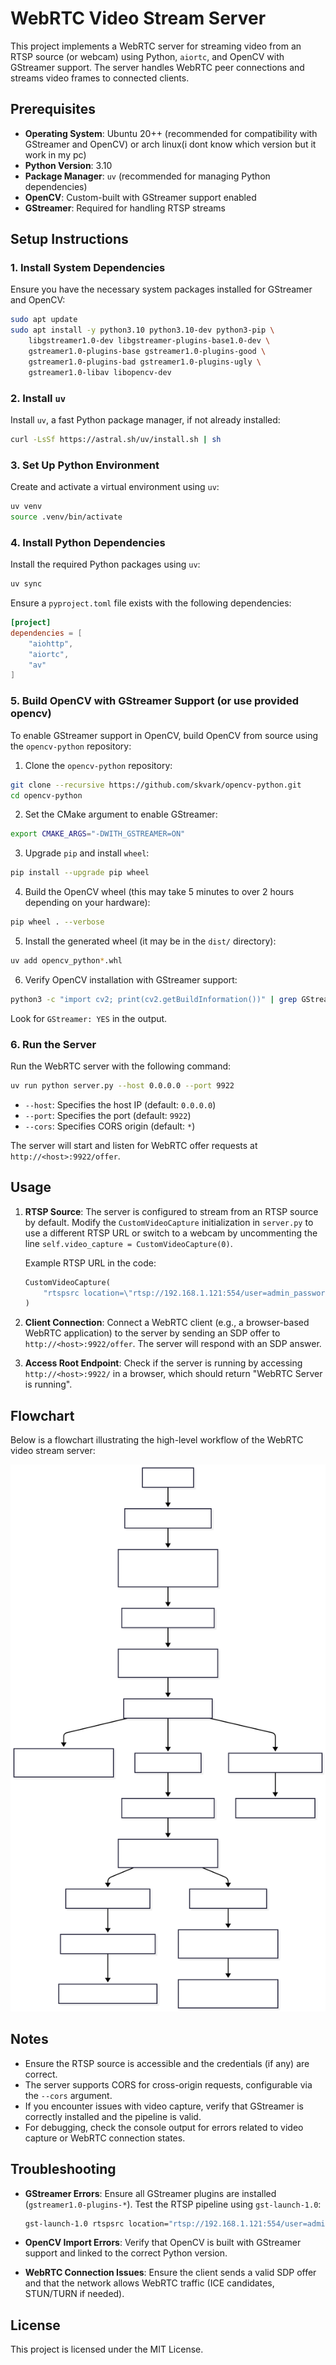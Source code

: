# WebRTC Video Stream Server

This project implements a WebRTC server for streaming video from an RTSP source (or webcam) using Python, `aiortc`, and OpenCV with GStreamer support. The server handles WebRTC peer connections and streams video frames to connected clients.

## Prerequisites

- **Operating System**: Ubuntu 20++ (recommended for compatibility with GStreamer and OpenCV) or arch linux(i dont know which version but it work in my pc)
- **Python Version**: 3.10
- **Package Manager**: `uv` (recommended for managing Python dependencies)
- **OpenCV**: Custom-built with GStreamer support enabled
- **GStreamer**: Required for handling RTSP streams

## Setup Instructions

### 1. Install System Dependencies

Ensure you have the necessary system packages installed for GStreamer and OpenCV:

```bash
sudo apt update
sudo apt install -y python3.10 python3.10-dev python3-pip \
    libgstreamer1.0-dev libgstreamer-plugins-base1.0-dev \
    gstreamer1.0-plugins-base gstreamer1.0-plugins-good \
    gstreamer1.0-plugins-bad gstreamer1.0-plugins-ugly \
    gstreamer1.0-libav libopencv-dev
```

### 2. Install `uv`

Install `uv`, a fast Python package manager, if not already installed:

```bash
curl -LsSf https://astral.sh/uv/install.sh | sh
```

### 3. Set Up Python Environment

Create and activate a virtual environment using `uv`:

```bash
uv venv
source .venv/bin/activate
```

### 4. Install Python Dependencies

Install the required Python packages using `uv`:

```bash
uv sync
```

Ensure a `pyproject.toml` file exists with the following dependencies:

```toml
[project]
dependencies = [
    "aiohttp",
    "aiortc",
    "av"
]
```

### 5. Build OpenCV with GStreamer Support (or use provided opencv)

To enable GStreamer support in OpenCV, build OpenCV from source using the `opencv-python` repository:

1. Clone the `opencv-python` repository:

```bash
git clone --recursive https://github.com/skvark/opencv-python.git
cd opencv-python
```

2. Set the CMake argument to enable GStreamer:

```bash
export CMAKE_ARGS="-DWITH_GSTREAMER=ON"
```

3. Upgrade `pip` and install `wheel`:

```bash
pip install --upgrade pip wheel
```

4. Build the OpenCV wheel (this may take 5 minutes to over 2 hours depending on your hardware):

```bash
pip wheel . --verbose
```

5. Install the generated wheel (it may be in the `dist/` directory):

```bash
uv add opencv_python*.whl
```

6. Verify OpenCV installation with GStreamer support:

```bash
python3 -c "import cv2; print(cv2.getBuildInformation())" | grep GStreamer
```

Look for `GStreamer: YES` in the output.

### 6. Run the Server

Run the WebRTC server with the following command:

```bash
uv run python server.py --host 0.0.0.0 --port 9922
```

- `--host`: Specifies the host IP (default: `0.0.0.0`)
- `--port`: Specifies the port (default: `9922`)
- `--cors`: Specifies CORS origin (default: `*`)

The server will start and listen for WebRTC offer requests at `http://<host>:9922/offer`.

## Usage

1. **RTSP Source**: The server is configured to stream from an RTSP source by default. Modify the `CustomVideoCapture` initialization in `server.py` to use a different RTSP URL or switch to a webcam by uncommenting the line `self.video_capture = CustomVideoCapture(0)`.

   Example RTSP URL in the code:

   ```python
   CustomVideoCapture(
       "rtspsrc location=\"rtsp://192.168.1.121:554/user=admin_password=tlJwpbo6_channel=1_stream=0.sdp?real_stream\" latency=0 ! decodebin ! videoconvert ! video/x-raw,format=BGR ! appsink"
   )
   ```

2. **Client Connection**: Connect a WebRTC client (e.g., a browser-based WebRTC application) to the server by sending an SDP offer to `http://<host>:9922/offer`. The server will respond with an SDP answer.

3. **Access Root Endpoint**: Check if the server is running by accessing `http://<host>:9922/` in a browser, which should return "WebRTC Server is running".

## Flowchart

Below is a flowchart illustrating the high-level workflow of the WebRTC video stream server:

![alt text](chart.svg)

## Notes

- Ensure the RTSP source is accessible and the credentials (if any) are correct.
- The server supports CORS for cross-origin requests, configurable via the `--cors` argument.
- If you encounter issues with video capture, verify that GStreamer is correctly installed and the pipeline is valid.
- For debugging, check the console output for errors related to video capture or WebRTC connection states.

## Troubleshooting

- **GStreamer Errors**: Ensure all GStreamer plugins are installed (`gstreamer1.0-plugins-*`). Test the RTSP pipeline using `gst-launch-1.0`:

  ```bash
  gst-launch-1.0 rtspsrc location="rtsp://192.168.1.121:554/user=admin_password=tlJwpbo6_channel=1_stream=0.sdp?real_stream" ! decodebin ! videoconvert ! autovideosink
  ```

- **OpenCV Import Errors**: Verify that OpenCV is built with GStreamer support and linked to the correct Python version.
- **WebRTC Connection Issues**: Ensure the client sends a valid SDP offer and that the network allows WebRTC traffic (ICE candidates, STUN/TURN if needed).

## License

This project is licensed under the MIT License.
